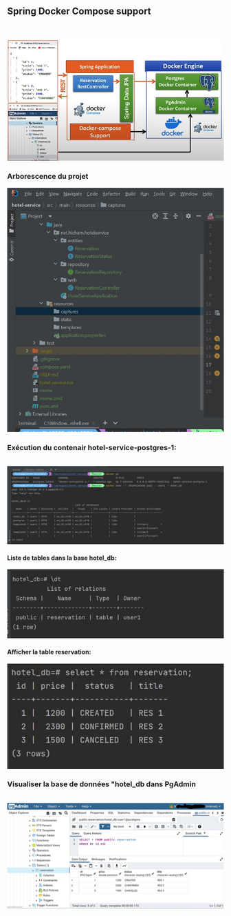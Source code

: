 <h2>Spring Docker Compose support</h2>
</br></br>

<img src="captures/architecture.jpg">

<h3>Arborescence du projet</h3>

<img src="captures/project.jpg">

<h3>Exécution du contenair hotel-service-postgres-1:</h3>
</br>

<img src="captures/postgreContainerExec.jpg">

<h4>Liste de tables dans la base hotel_db: </h4>

<img src="captures/liste_tables.jpg">

<h4>Afficher la table reservation: </h4>

<img src="captures/reservationTable.jpg">

<h3>Visualiser la base de données "hotel_db dans PgAdmin</h3>
</br>
<img src="captures/postgres.jpg">


